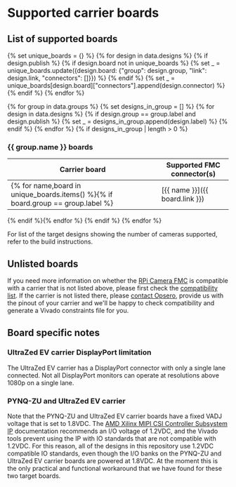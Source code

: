 # Supported carrier boards

## List of supported boards

{% set unique_boards = {} %}
{% for design in data.designs %}
    {% if design.publish %}
        {% if design.board not in unique_boards %}
            {% set _ = unique_boards.update({design.board: {"group": design.group, "link": design.link, "connectors": []}}) %}
        {% endif %}
        {% set _ = unique_boards[design.board]["connectors"].append(design.connector) %}
    {% endif %}
{% endfor %}

{% for group in data.groups %}
    {% set designs_in_group = [] %}
    {% for design in data.designs %}
        {% if design.group == group.label and design.publish %}
            {% set _ = designs_in_group.append(design.label) %}
        {% endif %}
    {% endfor %}
    {% if designs_in_group | length > 0 %}
### {{ group.name }} boards

| Carrier board       | Supported FMC connector(s)    |
|---------------------|--------------|
{% for name,board in unique_boards.items() %}{% if board.group == group.label %}| [{{ name }}]({{ board.link }}) | {% for connector in board.connectors %}{{ connector }} {% endfor %} |
{% endif %}{% endfor %}
{% endif %}
{% endfor %}

For list of the target designs showing the number of cameras supported, refer to the build instructions.

## Unlisted boards

If you need more information on whether the [RPi Camera FMC] is compatible with a carrier that is not 
listed above, please first check the [compatibility list]. If the carrier is not listed there, please 
[contact Opsero], provide us with the pinout of your carrier and we'll be happy to check compatibility 
and generate a Vivado constraints file for you.

## Board specific notes

### UltraZed EV carrier DisplayPort limitation

The UltraZed EV carrier has a DisplayPort connector with only a single lane connected. Not all
DisplayPort monitors can operate at resolutions above 1080p on a single lane.

### PYNQ-ZU and UltraZed EV carrier

Note that the PYNQ-ZU and UltraZed EV carrier boards have a fixed VADJ voltage that is set to 1.8VDC. The 
[AMD Xilinx MIPI CSI Controller Subsystem IP] documentation recommends an I/O voltage of 1.2VDC, and the 
Vivado tools prevent using the IP with IO standards that are not compatible with 1.2VDC. For this reason,
all of the designs in this repository use 1.2VDC compatible IO standards, even though the I/O banks on the 
PYNQ-ZU and UltraZed EV carrier boards are powered at 1.8VDC. At the moment this is the only practical and
functional workaround that we have found for these two target boards.


[contact Opsero]: https://opsero.com/contact-us
[RPi Camera FMC]: https://camerafmc.com/docs/rpi-camera-fmc/overview/
[compatibility list]: https://camerafmc.com/docs/rpi-camera-fmc/compatibility/
[AMD Xilinx MIPI CSI Controller Subsystem IP]: https://docs.xilinx.com/r/en-US/pg202-mipi-dphy

